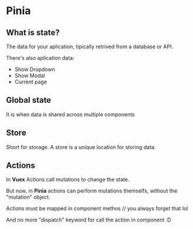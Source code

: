 # Pinia

## What is state?

The data for your aplication, tipically retrived from a database or API.

There's also aplication data:
* Show Dropdown
* Show Modal
* Current page

## Global state

It is when data is shared across multiple components

## Store

Short for storage. A store is a unique location for storing data.

## Actions
In **Vuex** Actions call mutations to change the state.

But now, in **Pinia** actions can perform mutations themselfs, without the "mutation" object.

Actions must be mapped in component methos // you always forget that lol

And no more "dispatch" keyword for call the action in component :D